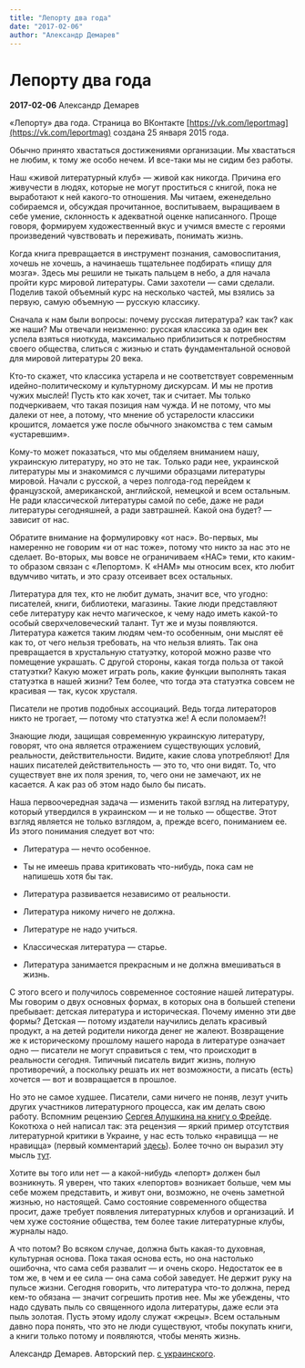 ```yaml
---
title: "Лепорту два года"
date: "2017-02-06"
author: "Александр Демарев"
---
```


# Лепорту два года

**2017-02-06** Александр Демарев

«Лепорту» два года. Страница во ВКонтакте [https://vk.com/leportmag](https://vk.com/leportmag) создана 25 января 2015 года.

Обычно принято хвастаться достижениями организации. Мы хвастаться не любим, к тому же особо нечем. И все-таки мы не сидим без работы.

Наш «живой литературный клуб» — живой как никогда. Причина его живучести в людях, которые не могут проститься с книгой, пока не выработают к ней какого-то отношения. Мы читаем, еженедельно собираемся и, обсуждая прочитанное, воспитываем, выращиваем в себе умение, склонность к адекватной оценке написанного. Проще говоря, формируем художественный вкус и учимся вместе с героями произведений чувствовать и переживать, понимать жизнь.

Когда книга превращается в инструмент познания, самовоспитания, хочешь не хочешь, а начинаешь тщательнее подбирать «пищу для мозга». Здесь мы решили не тыкать пальцем в небо, а для начала пройти курс мировой литературы. Сами захотели — сами сделали. Поделив такой объемный курс на несколько частей, мы взялись за первую, самую объемную — русскую классику.

Сначала к нам были вопросы: почему русская литература? как так? как же наши? Мы отвечали неизменно: русская классика за один век успела взяться ниоткуда, максимально приблизиться к потребностям своего общества, слиться с жизнью и стать фундаментальной основой для мировой литературы 20 века.

Кто-то скажет, что классика устарела и не соответствует современным идейно-политическому и культурному дискурсам. И мы не против чужих мыслей! Пусть кто как хочет, так и считает. Мы только подчеркиваем, что такая позиция нам чужда. И не потому, что мы далеки от нее, а потому, что мнение об устарелости классики крошится, ломается уже после обычного знакомства с тем самым «устаревшим».

Кому-то может показаться, что мы обделяем вниманием нашу, украинскую литературу, но это не так. Только ради нее, украинской литературы мы и знакомимся с лучшими образцами литературы мировой. Начали с русской, а через полгода-год перейдем к французской, американской, английской, немецкой и всем остальным. Не ради классической литературы самой по себе, даже не ради литературы сегодняшней, а ради завтрашней. Какой она будет? — зависит от нас.

Обратите внимание на формулировку «от нас». Во-первых, мы намеренно не говорим «и от нас тоже», потому что никто за нас это не сделает. Во-вторых, мы вовсе не ограничиваем «НАС» теми, кто каким-то образом связан с «Лепортом». К «НАМ» мы относим всех, кто любит вдумчиво читать, и это сразу отсеивает всех остальных.

Литература для тех, кто не любит думать, значит все, что угодно: писателей, книги, библиотеки, магазины. Такие люди представляют себе литературу как нечто магическое, к чему надо иметь какой-то особый сверхчеловеческий талант. Тут же и музы появляются. Литература кажется таким людям чем-то особенным, они мыслят её как то, от чего нельзя требовать, на что нельзя влиять. Так она превращается в хрустальную статуэтку, которой можно разве что помещение украшать. С другой стороны, какая тогда польза от такой статуэтки? Какую может играть роль, какие функции выполнять такая статуэтка в нашей жизни? Тем более, что тогда эта статуэтка совсем не красивая — так, кусок хрусталя.

Писатели не против подобных ассоциаций. Ведь тогда литераторов никто не трогает, — потому что статуэтка же! А если поломаем?!

Знающие люди, защищая современную украинскую литературу, говорят, что она является отражением существующих условий, реальности, действительности. Видите, какие слова употребляют! Для наших писателей действительность — это то, что они видят. То, что существует вне их поля зрения, то, чего они не замечают, их не касается. А как раз об этом надо было бы писать.

Наша первоочередная задача — изменить такой взгляд на литературу, который утвердился в украинском — и не только — обществе. Этот взгляд является не только взглядом, а, прежде всего, пониманием ее. Из этого понимания следует вот что:

* Литература — нечто особенное.

* Ты не имеешь права критиковать что-нибудь, пока сам не напишешь хотя бы так.

* Литература развивается независимо от реальности.

* Литература никому ничего не должна.

* Литературе не надо учиться.

* Классическая литература — старье.

* Литература занимается прекрасным и не должна вмешиваться в жизнь.

С этого всего и получилось современное состояние нашей литературы. Мы говорим о двух основных формах, в которых она в большей степени пребывает: детская литература и историческая. Почему именно эти две формы? Детская — потому издатели научились делать красивый продукт, а на детей родители никогда денег не жалеют. Возвращение же к историческому прошлому нашего народа в литературе означает одно — писатели не могут справиться с тем, что происходит в реальности сегодня. Типичный писатель видит жизнь, полную противоречий, а поскольку решать их нет возможности, а писать (есть) хочется — вот и возвращается в прошлое.

Но это не самое худшее. Писатели, сами ничего не поняв, лезут учить других участников литературного процесса, как им делать свою работу. Вспомним рецензию [Сергея Алушкина на книгу о Фрейде](http://www.leport.com.ua/apologiya-bulvarnogo-romanu/). Кокотюха о ней написал так: эта рецензия — яркий пример отсутствия литературной критики в Украине, у нас есть только «нравицца — не нравицца» (первый комментарий [здесь](https://www.facebook.com/permalink.php?story_fbid=562525040609418&id=100005557801444)). Более точно он выразил эту мысль [тут](https://www.facebook.com/permalink.php?story_fbid=10153906762986851&id=717896850).

Хотите вы того или нет — а какой-нибудь «лепорт» должен был возникнуть. Я уверен, что таких «лепортов» возникает больше, чем мы себе можем представить, и живут они, возможно, не очень заметной жизнью, но настоящей. Само состояние современного общества просит, даже требует появления литературных клубов и организаций. И чем хуже состояние общества, тем более такие литературные клубы, журналы надо.

А что потом? Во всяком случае, должна быть какая-то духовная, культурная основа. Пока такая основа есть, но она настолько ошибочна, что сама себя развалит — и очень скоро. Недостаток ее в том же, в чем и ее сила — она сама собой заведует. Не держит руку на пульсе жизни. Сегодня говорить, что литература что-то должна, перед кем-то обязана — значит согрешить против нее. Мы же убеждены, что надо сдувать пыль со священного идола литературы, даже если эта пыль золотая. Пусть этому идолу служат «жрецы». Всем остальным давно пора понять, что это не люди существуют, чтобы покупать книги, а книги только потому и появляются, чтобы менять жизнь.

Александр Демарев. Авторский пер. [с украинского](http://www.leport.com.ua/leportu-dva-roky/).